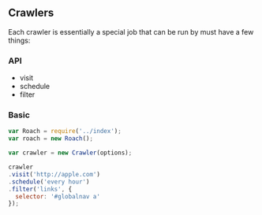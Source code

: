 ## Crawlers

Each crawler is essentially a special job that can be run by must have a few things:

### API

- visit
- schedule
- filter

### Basic

```js
var Roach = require('../index');
var roach = new Roach();

var crawler = new Crawler(options);

crawler
.visit('http://apple.com')
.schedule('every hour')
.filter('links', {
  selector: '#globalnav a'
});
```